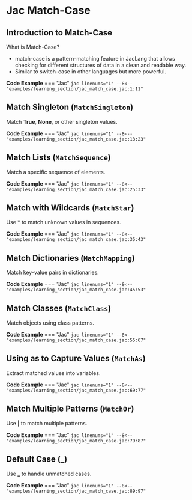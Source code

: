 # Jac Match-Case

## Introduction to Match-Case

What is Match-Case?

- match-case is a pattern-matching feature in JacLang that allows checking for different structures of data in a clean and readable way.
- Similar to switch-case in other languages but more powerful.

**Code Example**
=== "Jac"
    ```jac linenums="1"
    --8<-- "examples/learning_section/jac_match_case.jac:1:11"
    ```

## Match Singleton (`MatchSingleton`)

Match **True**, **None**, or other singleton values.

**Code Example**
=== "Jac"
    ```jac linenums="1"
    --8<-- "examples/learning_section/jac_match_case.jac:13:23"
    ```

## Match Lists (`MatchSequence`)

Match a specific sequence of elements.

**Code Example**
=== "Jac"
    ```jac linenums="1"
    --8<-- "examples/learning_section/jac_match_case.jac:25:33"
    ```

## Match with Wildcards (`MatchStar`)

Use * to match unknown values in sequences.

**Code Example**
=== "Jac"
    ```jac linenums="1"
    --8<-- "examples/learning_section/jac_match_case.jac:35:43"
    ```

## Match Dictionaries (`MatchMapping`)

Match key-value pairs in dictionaries.

**Code Example**
=== "Jac"
    ```jac linenums="1"
    --8<-- "examples/learning_section/jac_match_case.jac:45:53"
    ```

## Match Classes (`MatchClass`)

Match objects using class patterns.

**Code Example**
=== "Jac"
    ```jac linenums="1"
    --8<-- "examples/learning_section/jac_match_case.jac:55:67"
    ```

## Using as to Capture Values (`MatchAs`)

Extract matched values into variables.

**Code Example**
=== "Jac"
    ```jac linenums="1"
    --8<-- "examples/learning_section/jac_match_case.jac:69:77"
    ```

## Match Multiple Patterns (`MatchOr`)

Use **|** to match multiple patterns.

**Code Example**
=== "Jac"
    ```jac linenums="1"
    --8<-- "examples/learning_section/jac_match_case.jac:79:87"
    ```

## Default Case (_)

Use **_** to handle unmatched cases.

**Code Example**
=== "Jac"
    ```jac linenums="1"
    --8<-- "examples/learning_section/jac_match_case.jac:89:97"
    ```
